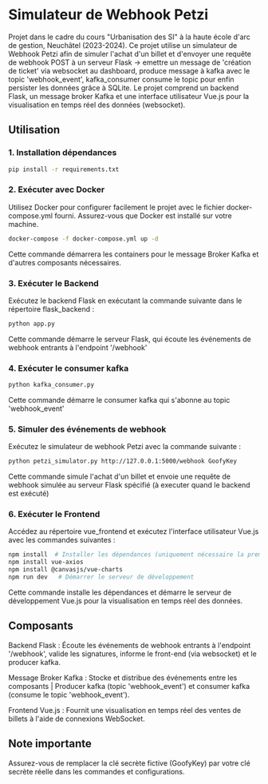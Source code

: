 # Simulateur de Webhook Petzi

Projet dans le cadre du cours "Urbanisation des SI" à la haute école d'arc de gestion, Neuchâtel (2023-2024). Ce projet utilise un simulateur de Webhook Petzi afin de simuler l'achat d'un billet 
et d'envoyer une requête de webhook POST à un serveur Flask -> emettre un message de 'création de ticket' via websocket au dashboard, produce message à kafka avec le topic 'webhook_event', kafka_consumer consume 
le topic pour enfin persister les données grâce à SQLite.
Le projet comprend un backend Flask, un message broker Kafka et une interface utilisateur Vue.js pour la visualisation en temps réel des données (websocket).

## Utilisation

### 1. Installation dépendances

```bash
pip install -r requirements.txt
```

### 2. Exécuter avec Docker

Utilisez Docker pour configurer facilement le projet avec le fichier docker-compose.yml fourni. Assurez-vous que Docker est installé sur votre machine.

```bash
docker-compose -f docker-compose.yml up -d
```

Cette commande démarrera les containers pour le message Broker Kafka et d'autres composants nécessaires.

### 3. Exécuter le Backend

Exécutez le backend Flask en exécutant la commande suivante dans le répertoire flask_backend :

```bash
python app.py
```

Cette commande démarre le serveur Flask, qui écoute les événements de webhook entrants à l'endpoint '/webhook'

### 4. Exécuter le consumer kafka

```bash
python kafka_consumer.py
```

Cette commande démarre le consumer kafka qui s'abonne au topic 'webhook_event'

### 5. Simuler des événements de webhook

Exécutez le simulateur de webhook Petzi avec la commande suivante :

```bash
python petzi_simulator.py http://127.0.0.1:5000/webhook GoofyKey
```
Cette commande simule l'achat d'un billet et envoie une requête de webhook simulée au serveur Flask spécifié (à executer quand le backend est exécuté)

### 6. Exécuter le Frontend

Accédez au répertoire vue_frontend et exécutez l'interface utilisateur Vue.js avec les commandes suivantes :

```bash
npm install  # Installer les dépendances (uniquement nécessaire la première fois)
npm install vue-axios
npm install @canvasjs/vue-charts
npm run dev   # Démarrer le serveur de développement
```

Cette commande installe les dépendances et démarre le serveur de développement Vue.js pour la visualisation en temps réel des données.

## Composants

Backend Flask : Écoute les événements de webhook entrants à l'endpoint '/webhook', valide les signatures, informe le front-end (via websocket) et le producer kafka.

Message Broker Kafka : Stocke et distribue des événements entre les composants | Producer kafka (topic 'webhook_event') et consumer kafka (consume le topic 'webhook_event').

Frontend Vue.js : Fournit une visualisation en temps réel des ventes de billets à l'aide de connexions WebSocket.

## Note importante
Assurez-vous de remplacer la clé secrète fictive (GoofyKey) par votre clé secrète réelle dans les commandes et configurations.
